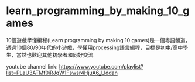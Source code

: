 # learn_programming_by_making_10_games
10個遊戲學懂編程(Learn programming by making 10 games)是一個粵語頻道，透過10個80/90年代的小遊戲，學懂用processing語言編程，目標是初中/高中學生，當然也歡迎其他初學者和同好交流

youtube channel link: https://www.youtube.com/playlist?list=PLaU3ATMf0iRJqW1Fswsr4HjuA6_Llddan
